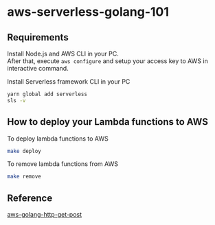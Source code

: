 # aws-serverless-golang-101

## Requirements

Install Node.js and AWS CLI in your PC.  
After that, execute `aws configure` and setup your access key to AWS in interactive command.

Install Serverless framework CLI in your PC
```bash
yarn global add serverless
sls -v
```

## How to deploy your Lambda functions to AWS

To deploy lambda functions to AWS
```bash
make deploy
```

To remove lambda functions from AWS
```bash
make remove
```

## Reference

[aws-golang-http-get-post](https://github.com/serverless/examples/tree/master/aws-golang-http-get-post)
